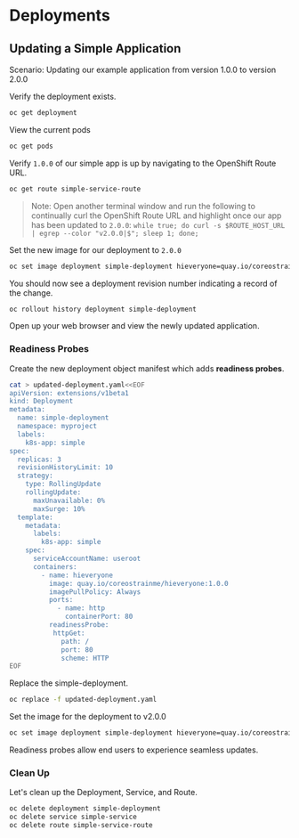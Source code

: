 # Deployments

## Updating a Simple Application

Scenario: Updating our example application from version 1.0.0 to version 2.0.0

Verify the deployment exists.

```bash
oc get deployment
```

View the current pods

```bash
oc get pods
```

Verify `1.0.0` of our simple app is up by navigating to the OpenShift Route URL.

```bash
oc get route simple-service-route
```


> Note: Open another terminal window and run the following to continually curl the OpenShift Route URL and highlight once our app has been updated to `2.0.0`: `while true; do curl -s $ROUTE_HOST_URL | egrep --color "v2.0.0|$"; sleep 1; done;`

Set the new image for our deployment to `2.0.0`

```bash
oc set image deployment simple-deployment hieveryone=quay.io/coreostrainme/hieveryone:2.0.0 --record=true
```

You should now see a deployment revision number indicating a record of the change.

```bash
oc rollout history deployment simple-deployment
```

Open up your web browser and view the newly updated application.


### Readiness Probes

Create the new deployment object manifest which adds **readiness probes**.

```bash
cat > updated-deployment.yaml<<EOF
apiVersion: extensions/v1beta1
kind: Deployment
metadata:
  name: simple-deployment
  namespace: myproject
  labels:
    k8s-app: simple
spec:
  replicas: 3
  revisionHistoryLimit: 10
  strategy:
    type: RollingUpdate
    rollingUpdate:
      maxUnavailable: 0%
      maxSurge: 10%
  template:
    metadata:
      labels:
        k8s-app: simple
    spec:
      serviceAccountName: useroot
      containers:
        - name: hieveryone
          image: quay.io/coreostrainme/hieveryone:1.0.0
          imagePullPolicy: Always
          ports:
            - name: http
              containerPort: 80
          readinessProbe:
           httpGet:
             path: /
             port: 80
             scheme: HTTP
EOF
```
Replace the simple-deployment.

```bash
oc replace -f updated-deployment.yaml
```

Set the image for the deployment to v2.0.0

```bash
oc set image deployment simple-deployment hieveryone=quay.io/coreostrainme/hieveryone:2.0.0 --record=true
```

Readiness probes allow end users to experience seamless updates.

### Clean Up

Let's clean up the Deployment, Service, and Route.

```bash
oc delete deployment simple-deployment
oc delete service simple-service
oc delete route simple-service-route
```

